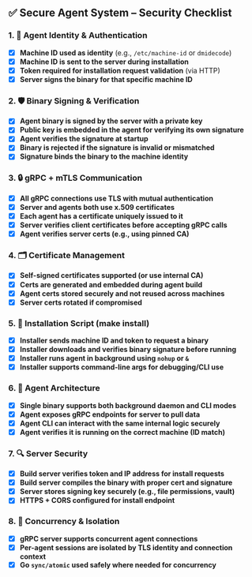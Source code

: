 ## ✅ Secure Agent System – Security Checklist

### 1. 🔐 Agent Identity & Authentication
- [x] **Machine ID used as identity** (e.g., `/etc/machine-id` or `dmidecode`)
- [x] **Machine ID is sent to the server during installation**
- [x] **Token required for installation request validation** (via HTTP)
- [x] **Server signs the binary for that specific machine ID**

### 2. 🛡️ Binary Signing & Verification
- [x] **Agent binary is signed by the server with a private key**
- [x] **Public key is embedded in the agent for verifying its own signature**
- [x] **Agent verifies the signature at startup**
- [x] **Binary is rejected if the signature is invalid or mismatched**
- [x] **Signature binds the binary to the machine identity**

### 3. 🔒 gRPC + mTLS Communication
- [x] **All gRPC connections use TLS with mutual authentication**
- [x] **Server and agents both use x.509 certificates**
- [x] **Each agent has a certificate uniquely issued to it**
- [x] **Server verifies client certificates before accepting gRPC calls**
- [x] **Agent verifies server certs (e.g., using pinned CA)**

### 4. 🗂️ Certificate Management
- [x] **Self-signed certificates supported (or use internal CA)**
- [x] **Certs are generated and embedded during agent build**
- [x] **Agent certs stored securely and not reused across machines**
- [x] **Server certs rotated if compromised**

### 5. 🔧 Installation Script (make install)
- [x] **Installer sends machine ID and token to request a binary**
- [x] **Installer downloads and verifies binary signature before running**
- [x] **Installer runs agent in background using `nohup` or `&`**
- [x] **Installer supports command-line args for debugging/CLI use**

### 6. 🧠 Agent Architecture
- [x] **Single binary supports both background daemon and CLI modes**
- [x] **Agent exposes gRPC endpoints for server to pull data**
- [x] **Agent CLI can interact with the same internal logic securely**
- [x] **Agent verifies it is running on the correct machine (ID match)**

### 7. 🔍 Server Security
- [x] **Build server verifies token and IP address for install requests**
- [x] **Build server compiles the binary with proper cert and signature**
- [x] **Server stores signing key securely (e.g., file permissions, vault)**
- [x] **HTTPS + CORS configured for install endpoint**

### 8. 🧪 Concurrency & Isolation
- [x] **gRPC server supports concurrent agent connections**
- [x] **Per-agent sessions are isolated by TLS identity and connection context**
- [x] **Go `sync/atomic` used safely where needed for concurrency**
